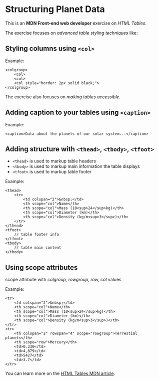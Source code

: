 # Structuring Planet Data

This is an **MDN Front-end web developer** exercise on *HTML Tables*.

The exercise focuses on *advanced table styling techniques* like:

## Styling columns using `<col>`

Example:

```
<colgroup>
    <col>
    <col>
    <col style="border: 2px solid black;">
</colgroup>
```

The exercise also focuses on *making tables accessible*.

## Adding caption to your tables using `<caption>`

Example:

`<caption>Data about the planets of our solar system...</caption>`

## Adding structure with `<thead>`, `<tbody>`, `<tfoot>`

- `<thead>` is used to markup table headers
- `<tbody>` is used to markup main information the table displays
- `<tfoot>` is used to markup table footer

Example:

```
<thead>
    <tr>
        <td colspan="2">&nbsp;</td>
        <th scope="col">Name</th>
        <th scope="col">Mass (10<sup>24</sup>kg)</th>
        <th scope="col">Diameter (km)</th>
        <th scope="col">Density (kg/m<sup>3</sup>)</th>
    </tr>
</thead>
<tfoot>
    // table footer info
</tfoot>
<tbody>
    // table main content
</tbody>
```

## Using scope attributes

scope attribute with *colgroup, rowgroup, row, col* values

Example:

```
<tr>
    <td colspan="2">&nbsp;</td>
    <th scope="col">Name</th>
    <th scope="col">Mass (10<sup>24</sup>kg)</th>
    <th scope="col">Diameter (km)</th>
    <th scope="col">Density (kg/m<sup>3</sup>)</th>
</tr>
<tr>
    <th colspan="2" rowspan="4" scope="rowgroup">Terrestial planets</th>
    <th scope="row">Mercury</th>
    <td>0.330</td>
    <td>4,879</td>
    <td>5427</td>
    <td>3.7</td>
</tr>
```

You can learn more on the [HTML Tables MDN article](https://developer.mozilla.org/en-US/docs/Learn/HTML/Tables).